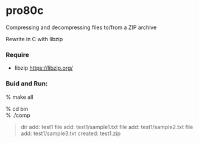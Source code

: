 pro80c
===============

Compressing and decompressing files to/from a ZIP archive  

Rewrite in C  with libzip


### Require
- libzip
https://libzip.org/  


### Buid and Run:    
% make all  

% cd bin    
% ./comp
> dir add: test1 
> file add: test1/sample1.txt 
> file add: test1/sample2.txt 
> file add: test1/sample3.txt 
> created: test1.zip 


